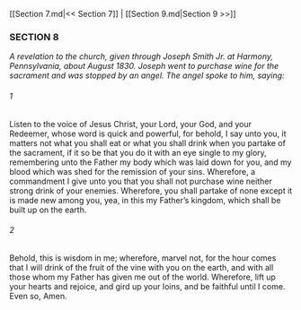 [[Section 7.md|<< Section 7]]  |  [[Section 9.md|Section 9 >>]]

### SECTION 8

*A revelation to the church, given through Joseph Smith Jr. at Harmony, Pennsylvania, about August 1830. Joseph went to purchase wine for the sacrament and was stopped by an angel. The angel spoke to him, saying:*

###### 1
Listen to the voice of Jesus Christ, your Lord, your God, and your Redeemer, whose word is quick and powerful, for behold, I say unto you, it matters not what you shall eat or what you shall drink when you partake of the sacrament, if it so be that you do it with an eye single to my glory, remembering unto the Father my body which was laid down for you, and my blood which was shed for the remission of your sins. Wherefore, a commandment I give unto you that you shall not purchase wine neither strong drink of your enemies. Wherefore, you shall partake of none except it is made new among you, yea, in this my Father’s kingdom, which shall be built up on the earth.

###### 2
Behold, this is wisdom in me; wherefore, marvel not, for the hour comes that I will drink of the fruit of the vine with you on the earth, and with all those whom my Father has given me out of the world. Wherefore, lift up your hearts and rejoice, and gird up your loins, and be faithful until I come. Even so, Amen.